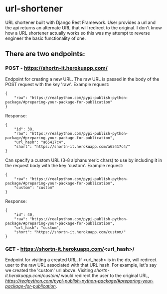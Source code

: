 # url-shortener

URL shortener built with Django Rest Framework. User provides a url and the api returns an alternate URL that will redirect to the original.
I don't know how a URL shortener actually works so this was my attempt to reverse engineer the basic functionality of one.

## There are two endpoints:

### POST - https://shortn-it.herokuapp.com/
Endpoint for creating a new URL. The raw URL is passed in the body of the POST request with the key 'raw'. Example request:
```
{
    "raw": "https://realpython.com/pypi-publish-python-package/#preparing-your-package-for-publication"
}
```
Response:
```
{
    "id": 38,
    "raw": "https://realpython.com/pypi-publish-python-package/#preparing-your-package-for-publication",
    "url_hash": "a65417c4",
    "short": "https://shortn-it.herokuapp.com/a65417c4/"
}
```
Can specify a custom URL (3-8 alphanumeric chars) to use by including it in the request body with the key 'custom'. Example request:
```
{
    "raw": "https://realpython.com/pypi-publish-python-package/#preparing-your-package-for-publication",
    "custom": "custom"
}
```
Response:
```
{
    "id": 40,
    "raw": "https://realpython.com/pypi-publish-python-package/#preparing-your-package-for-publication",
    "url_hash": "custom",
    "short": "https://shortn-it.herokuapp.com/custom/"
}
```
### GET - https://shortn-it.herokuapp.com/<url_hash>/
Endpoint for visiting a created URL. If <url_hash> is in the db, will redirect user to the raw URL associated with that URL hash. For example,
let's say we created the 'custom' url above. Visiting *shortn-it.herokuapp.com/custom/* would redirect the user to the original URL,
*https://realpython.com/pypi-publish-python-package/#preparing-your-package-for-publication*.
